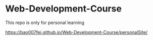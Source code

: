 # Web-Development-Course

This repo is only for personal learning

<https://bao007fei.github.io/Web-Development-Course/personalSite/>
